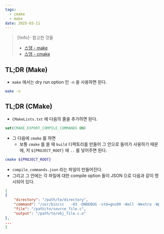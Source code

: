 ```yaml
---
tags:
  - cmake
  - make
date: 2025-03-11
---
```

> [!info]- 참고한 것들
> - [스댕 - make](https://stackoverflow.com/a/5820364)
> - [스댕 - cmake](https://stackoverflow.com/a/61471216)

## TL;DR (Make)

- `make` 에서는 dry run option 인 `-n` 을 사용하면 된다.

```bash
make -n
```

## TL;DR (CMake)

- `CMakeLists.txt` 에 다음의 줄을 추가하면 된다.

```cmake
set(CMAKE_EXPORT_COMPILE_COMMANDS ON)
```

- 그 다음에 `cmake` 를 하면
	- 보통 `cmake` 를 쓸 때 `build` 디렉토리를 만들어 그 안으로 들어가 사용하기 때문에, 저 `${PROJECT_ROOT}` 에 `..` 를 넣어주면 된다.

```bash
cmake ${PROJECT_ROOT}
```

- `compile_commands.json` 라는 파일이 만들어진다.
- 그리고 그 안에는 각 파일에 대한 compile option 들이 JSON 으로 다음과 같이 명시되어 있다.

```json
[
{
	"directory": "/path/to/directory",
	"command": "/usr/bin/cc   -O3 -DNDEBUG -std=gnu99 -Wall -Wextra -Wpedantic -Wmissing-prototypes -Werror -o /path/to/obj_file.c.o -c /path/to/source_file.c",
	"file": "/path/to/source_file.c",
	"output": "/path/to/obj_file.c.o"
},
...
]
```